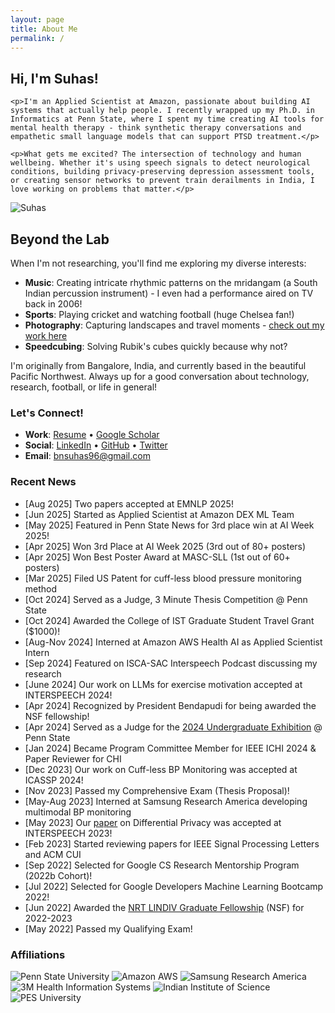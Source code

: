 ```yaml
---
layout: page
title: About Me
permalink: /
---
```

<link rel="stylesheet" href="/assets/css/style.css">

<div class="about-header">
  <div class="about-text">
    <h2>Hi, I'm Suhas!</h2>
    
    <p>I'm an Applied Scientist at Amazon, passionate about building AI systems that actually help people. I recently wrapped up my Ph.D. in Informatics at Penn State, where I spent my time creating AI tools for mental health therapy - think synthetic therapy conversations and empathetic small language models that can support PTSD treatment.</p>
    
    <p>What gets me excited? The intersection of technology and human wellbeing. Whether it's using speech signals to detect neurological conditions, building privacy-preserving depression assessment tools, or creating sensor networks to prevent train derailments in India, I love working on problems that matter.</p>
  </div>
  <div class="about-photo">
    <img src="/assets/media/2023-02_cropped-2DC71079-18C7-4213-9F00-674EAC7D97B7.jpeg" alt="Suhas" class="profile-photo">
  </div>
</div>

## Beyond the Lab

When I'm not researching, you'll find me exploring my diverse interests:

- **Music**: Creating intricate rhythmic patterns on the mridangam (a South Indian percussion instrument) - I even had a performance aired on TV back in 2006!
- **Sports**: Playing cricket and watching football (huge Chelsea fan!)
- **Photography**: Capturing landscapes and travel moments - [check out my work here](/photography/)
- **Speedcubing**: Solving Rubik's cubes quickly because why not?

I'm originally from Bangalore, India, and currently based in the beautiful Pacific Northwest. Always up for a good conversation about technology, research, football, or life in general!

### Let's Connect!

- **Work**: [Resume](/assets/media/Suhas_Technical.pdf) • [Google Scholar](https://scholar.google.com/citations?user=EOJDCfMAAAAJ)
- **Social**: [LinkedIn](https://www.linkedin.com/in/bnsuhas) • [GitHub](https://github.com/bnsuhas96) • [Twitter](http://twitter.com/asksuhas)
- **Email**: [bnsuhas96@gmail.com](mailto:bnsuhas96@gmail.com)

### Recent News
- [Aug 2025] Two papers accepted at EMNLP 2025!
- [Jun 2025] Started as Applied Scientist at Amazon DEX ML Team
- [May 2025] Featured in Penn State News for 3rd place win at AI Week 2025!
- [Apr 2025] Won 3rd Place at AI Week 2025 (3rd out of 80+ posters)
- [Apr 2025] Won Best Poster Award at MASC-SLL (1st out of 60+ posters)
- [Mar 2025] Filed US Patent for cuff-less blood pressure monitoring method
- [Oct 2024] Served as a Judge, 3 Minute Thesis Competition @ Penn State
- [Oct 2024] Awarded the College of IST Graduate Student Travel Grant ($1000)!
- [Aug-Nov 2024] Interned at Amazon AWS Health AI as Applied Scientist Intern
- [Sep 2024] Featured on ISCA-SAC Interspeech Podcast discussing my research
- [June 2024] Our work on LLMs for exercise motivation accepted at INTERSPEECH 2024!
- [Apr 2024] Recognized by President Bendapudi for being awarded the NSF fellowship!
- [Apr 2024] Served as a Judge for the [2024 Undergraduate Exhibition](https://urfm.psu.edu/programs/undergraduate-exhibition) @ Penn State
- [Jan 2024] Became Program Committee Member for IEEE ICHI 2024 & Paper Reviewer for CHI
- [Dec 2023] Our work on Cuff-less BP Monitoring was accepted at ICASSP 2024!
- [Nov 2023] Passed my Comprehensive Exam (Thesis Proposal)!
- [May-Aug 2023] Interned at Samsung Research America developing multimodal BP monitoring
- [May 2023] Our [paper](/assets/media/2023-09_bn23_interspeech.pdf) on Differential Privacy was accepted at INTERSPEECH 2023!
- [Feb 2023] Started reviewing papers for IEEE Signal Processing Letters and ACM CUI
- [Sep 2022] Selected for Google CS Research Mentorship Program (2022b Cohort)!
- [Jul 2022] Selected for Google Developers Machine Learning Bootcamp 2022!
- [Jun 2022] Awarded the [NRT LINDIV Graduate Fellowship](https://lindiv.la.psu.edu/trainee-cohort/) (NSF) for 2022-2023
- [May 2022] Passed my Qualifying Exam!

### Affiliations

<div class="affiliations">
  <img src="/assets/media/Penn-State-University-Logo.png" alt="Penn State University">
  <img src="/assets/media/Untitled_design_-_2023-07-27T130823.909.png" alt="Amazon AWS">
  <img src="/assets/media/samsung-300x122.png" alt="Samsung Research America">
  <img src="/assets/media/3mhealth.webp" alt="3M Health Information Systems">
  <img src="/assets/media/IISc_Master_Seal_Black.jpg" alt="Indian Institute of Science">
  <img src="/assets/media/PESUniversity-logo-removebg-preview-e1662225928289-274x300.png" alt="PES University">
</div>